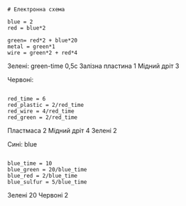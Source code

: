 ```math-tex
# Електронна схема

blue = 2
red = blue*2

green= red*2 + blue*20
metal = green*1
wire = green*2 + red*4 
```

Зелені:
green-time 0,5с
Залізна пластина 1
Мідний дріт 3

Червоні:
```math-tex

red_time = 6
red_plastic = 2/red_time
red_wire = 4/red_time
red_green = 2/red_time

```

Пластмаса 2
Мідний дріт 4
Зелені 2

Сині:
blue
```math-tex

blue_time = 10
blue_green = 20/blue_time
blue_red = 2/blue_time
blue_sulfur = 5/blue_time
```

Зелені 20
Червоні 2